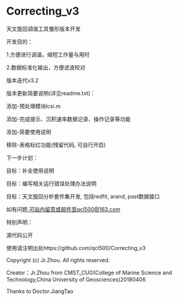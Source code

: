 # Correcting_v3

天文旋回调谐工具雏形版本开发

开发目的：

1.方便进行调谐，缩短工作量与用时

2.数据标准化输出，方便滤波校对

版本迭代v3.2

版本更新简要说明(详见readme.txt)：

添加-预处理模块lcsi.m

添加-完成提示、沉积速率数据记录、操作记录等功能

添加-简要使用说明

移除-表格标红功能(残留代码, 可自行开启)

下一步计划：

目标：补全使用说明

目标：编写相关运行错误处理办法说明

目标：天文旋回分析套件集开发, 包括redfit, arand, past数据接口

如有问题,可站内留意或邮件至qcl500@163.com

特别声明：

源代码公开

使用请注明出处https://github.com/qcl500/Correcting_v3

Copyright (c) Jr.Zhou. All rights reserved.

Creator：Jr.Zhou from CMST_CUG(College of Marine Science and Technology,China University of Geosciences)20180406

Thanks to Doctor.JiangTao
